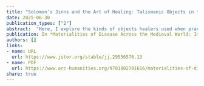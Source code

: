 ```yaml
---
title: "Solomon’s Jinns and the Art of Healing: Talismanic Objects in the Therapeutic Landscapes of Medieval Anatolia"
date: 2025-06-30
publication_types: ["2"]
abstract:  "Here, I explore the kinds of objects healers used when practising apotropaic magic to treat mental, spiritual, and/or physical conditions, their meaning and uses, and their role and place in the wider therapeutic landscape."
publication: In *Materialities of Disease Across the Medieval World: Images, Objects, and Remains*, edited by Lori Jones, 177–202. Leeds: Arc Humanities Press, 2025.
authors: []
links:
- name: URL
  url: https://www.jstor.org/stable/jj.29556576.13
- name: PDF
  url: https://www.arc-humanities.org/9781802701616/materialities-of-disease-across-the-medieval-world/
share: true
---
```


